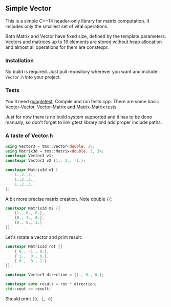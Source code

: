 ## Simple Vector ##

This is a simple C++14 header-only library for matrix computation. It includes only the smallest set 
of vital operations.

Both Matrix and Vector have fixed size, defined by the template parameters. Vectors and matrices up 
to 16 elements are stored without heap allocation and almost all operations for them are constexpr.

### Installation ###
No build is required. Just pull repository wherever you want and include `Vector.h` into your project.

### Tests ###
You'll need [googletest](https://github.com/google/googletest/blob/master/googletest/).
Compile and run tests.cpp. There are some basic Vector-Vector, Vector-Matrix and Matrix-Matrix tests.

Just for now there is no build system supported and it has to be done manualy, 
so don't forget to link gtest library and add proper include paths.

### A taste of Vector.h ###

```c++
using Vector3 = tmx::Vector<double, 3>;
using Matrix3d = tmx::Matrix<double, 3, 3>;
constexpr Vector3 v1;
constexpr Vector3 v2 {1., 2., -1.};

constexpr Matrix3d m1 {
    1.,2.,3.,
    1.,2.,3.,
    1.,2.,3.,
};
```
A bit more precise matrix creation. Note double `{{`:
```c++
constexpr Matrix3d m2 {{
    {1., 0., 0.},
    {0., 1., 0.},
    {0., 0., 1.}
}};
```
Let's rotate a vector and print result:
```c++
constexpr Matrix3d rot {{
    { 0., -1., 0.},
    { 1.,  0., 0.},
    { 0.,  0., 1.}
}};

constexpr Vector3 direction = {1., 0., 0.};

constexpr auto result = rot * direction;
std::cout << result;
```
Should print `(0, 1, 0)`